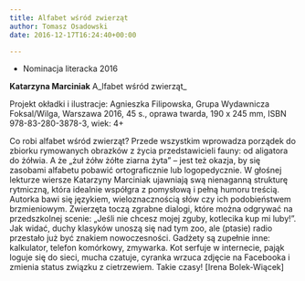 ```yaml
---
title: Alfabet wśród zwierząt
author: Tomasz Osadowski
date: 2016-12-17T16:24:40+00:00

---
```

  * Nominacja literacka 2016

**Katarzyna Marciniak** A_lfabet wśród zwierząt_

Projekt okładki i ilustracje: Agnieszka Filipowska, Grupa Wydawnicza Foksal/Wilga, Warszawa 2016, 45 s., oprawa twarda, 190 x 245 mm, ISBN 978-83-280-3878-3, wiek: 4+

Co robi alfabet wśród zwierząt? Przede wszystkim wprowadza porządek do zbiorku rymowanych obrazków z życia przedstawicieli fauny: od aligatora do żółwia. A że „żuł żółw żółte ziarna żyta” – jest też okazja, by się zasobami alfabetu pobawić ortograficznie lub logopedycznie. W głośnej lekturze wiersze Katarzyny Marciniak ujawniają swą nienaganną strukturę rytmiczną, która idealnie współgra z pomysłową i pełną humoru treścią. Autorka bawi się językiem, wieloznacznością słów czy ich podobieństwem brzmieniowym. Zwierzęta toczą zgrabne dialogi, które można odgrywać na przedszkolnej scenie: „Jeśli nie chcesz mojej zguby, kotlecika kup mi luby!”. Jak widać, duchy klasyków unoszą się nad tym zoo, ale (ptasie) radio przestało już być znakiem nowoczesności. Gadżety są zupełnie inne: kalkulator, telefon komórkowy, zmywarka. Kot serfuje w internecie, pająk loguje się do sieci, mucha czatuje, cyranka wrzuca zdjęcie na Facebooka i zmienia status związku z cietrzewiem. Takie czasy! [Irena Bolek-Wiącek]
